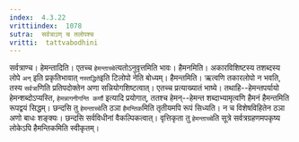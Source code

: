 ```yaml
---
index:  4.3.22
vrittiindex:  1078
sutra:  सर्वत्राऽण् च तलोपश्च
vritti:  tattvabodhini 
---
```


सर्वत्राण्च। हेमन्तादिति। एतच्च `हेमन्ताच्चे`त्यतोऽनुवृत्तमिति भावः। हैमनमिति। अकारविशिष्टस्य तशब्दस्य लोपे `अन्` इति प्रकृतिभावात् `नस्तद्धिते`इति टिलोपो नेति बोध्यम्। हैमन्तमिति। ऋत्वणि तकारलोपो न भवति, तस्य `सर्वत्रा`णिति प्रतिपदोक्तेन अणा सन्नियोगशिष्टत्वात्। एतच्च प्रत्याख्यातं भाष्ये। तथाहि--हेमन्तपर्यायो हेमन्शब्दोऽप्यस्ति, `हेमन्नागनीगन्ति कर्णौ` इत्यादि प्रयोगात्, ततश्च हेमन्--हेमन्त शब्दाभ्यामृत्वणि हैमनं हैमन्तमिति रूपद्वयं सिद्धम्। छन्दसि तु `हेमन्ताच्चे`ति ठञा `हैमन्तिक`मिति तृतीयमपि रूपं सिध्यति। न च विशेषविहितेन ठञा अणो बाधः शङ्क्यः। छन्दसि सर्वविधीनां वैकल्पिकत्वात्। वृत्तिकृता तु `हेमन्ताच्चे`ति सूत्रे सर्वत्रग्रहणमपकृष्य लोकेऽपि हैमन्तिकमिति स्वीकृतम्। 

